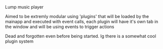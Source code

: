 Lump music player

Aimed to be extremly modular using 'plugins' that will be loaded by the mainapp and executed with event calls, each plugin will have it's own tab in the window and will be using events to trigger actions


Dead and forgotten even before being started.
Ig there is a somewhat cool plugin system
